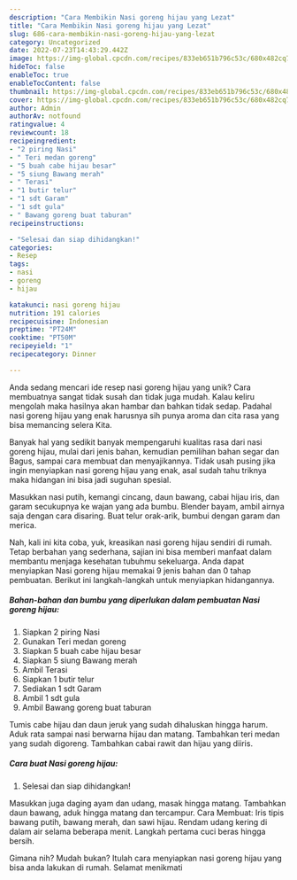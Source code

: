 ```yaml
---
description: "Cara Membikin Nasi goreng hijau yang Lezat"
title: "Cara Membikin Nasi goreng hijau yang Lezat"
slug: 686-cara-membikin-nasi-goreng-hijau-yang-lezat
category: Uncategorized
date: 2022-07-23T14:43:29.442Z
image: https://img-global.cpcdn.com/recipes/833eb651b796c53c/680x482cq70/nasi-goreng-hijau-foto-resep-utama.jpg
hideToc: false
enableToc: true
enableTocContent: false
thumbnail: https://img-global.cpcdn.com/recipes/833eb651b796c53c/680x482cq70/nasi-goreng-hijau-foto-resep-utama.jpg
cover: https://img-global.cpcdn.com/recipes/833eb651b796c53c/680x482cq70/nasi-goreng-hijau-foto-resep-utama.jpg
author: Admin
authorAv: notfound
ratingvalue: 4
reviewcount: 18
recipeingredient:
- "2 piring Nasi"
- " Teri medan goreng"
- "5 buah cabe hijau besar"
- "5 siung Bawang merah"
- " Terasi"
- "1 butir telur"
- "1 sdt Garam"
- "1 sdt gula"
- " Bawang goreng buat taburan"
recipeinstructions:

- "Selesai dan siap dihidangkan!"
categories:
- Resep
tags:
- nasi
- goreng
- hijau

katakunci: nasi goreng hijau 
nutrition: 191 calories
recipecuisine: Indonesian
preptime: "PT24M"
cooktime: "PT50M"
recipeyield: "1"
recipecategory: Dinner

---
```





Anda sedang mencari ide resep nasi goreng hijau yang unik? Cara membuatnya sangat tidak susah dan tidak juga mudah. Kalau keliru mengolah maka hasilnya akan hambar dan bahkan tidak sedap. Padahal nasi goreng hijau yang enak harusnya sih punya aroma dan cita rasa yang bisa memancing selera Kita.





Banyak hal yang sedikit banyak mempengaruhi kualitas rasa dari nasi goreng hijau, mulai dari jenis bahan, kemudian pemilihan bahan segar dan Bagus, sampai cara membuat dan menyajikannya. Tidak usah pusing jika ingin menyiapkan nasi goreng hijau yang enak,      asal sudah tahu triknya maka hidangan ini bisa jadi suguhan spesial.














Masukkan nasi putih, kemangi cincang, daun bawang, cabai hijau iris, dan garam secukupnya ke wajan yang ada bumbu. Blender bayam, ambil airnya saja dengan cara disaring. Buat telur orak-arik, bumbui dengan garam dan merica.






Nah, kali ini kita coba, yuk, kreasikan nasi goreng hijau sendiri di rumah. Tetap berbahan yang sederhana, sajian ini bisa memberi manfaat dalam membantu menjaga kesehatan tubuhmu sekeluarga. Anda dapat menyiapkan Nasi goreng hijau memakai 9 jenis bahan dan 0 tahap pembuatan. Berikut ini langkah-langkah untuk menyiapkan hidangannya.

<!--inarticleads1-->

##### Bahan-bahan dan bumbu yang diperlukan dalam pembuatan Nasi goreng hijau:

1. Siapkan 2 piring Nasi
1. Gunakan  Teri medan goreng
1. Siapkan 5 buah cabe hijau besar
1. Siapkan 5 siung Bawang merah
1. Ambil  Terasi
1. Siapkan 1 butir telur
1. Sediakan 1 sdt Garam
1. Ambil 1 sdt gula
1. Ambil  Bawang goreng buat taburan


Tumis cabe hijau dan daun jeruk yang sudah dihaluskan hingga harum. Aduk rata sampai nasi berwarna hijau dan matang. Tambahkan teri medan yang sudah digoreng. Tambahkan cabai rawit dan hijau yang diiris. 

<!--inarticleads2-->

##### Cara buat Nasi goreng hijau:


1. Selesai dan siap dihidangkan!

Masukkan juga daging ayam dan udang, masak hingga matang. Tambahkan daun bawang, aduk hingga matang dan tercampur. Cara Membuat: Iris tipis bawang putih, bawang merah, dan sawi hijau. Rendam udang kering di dalam air selama beberapa menit. Langkah pertama cuci beras hingga bersih. 

Gimana nih? Mudah bukan? Itulah cara menyiapkan nasi goreng hijau yang bisa anda lakukan di rumah. Selamat menikmati
